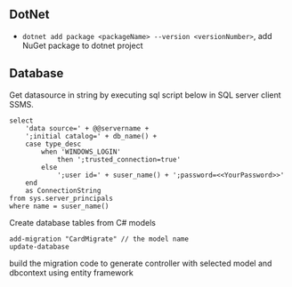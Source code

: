 ## DotNet
- `dotnet add package <packageName> --version <versionNumber>`, add NuGet package to dotnet project

## Database
Get datasource in string by executing sql script below in SQL server client SSMS.
```
select
    'data source=' + @@servername +
    ';initial catalog=' + db_name() +
    case type_desc
        when 'WINDOWS_LOGIN' 
            then ';trusted_connection=true'
        else
            ';user id=' + suser_name() + ';password=<<YourPassword>>'
    end
    as ConnectionString
from sys.server_principals
where name = suser_name()
```

Create database tables from C# models
```
add-migration "CardMigrate" // the model name
update-database
```
build the migration code to generate controller with selected model and dbcontext using entity framework
